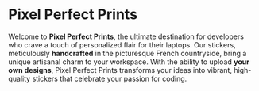 # Pixel Perfect Prints

Welcome to <strong>Pixel Perfect Prints</strong>, the ultimate
destination for developers who crave a touch of personalized flair for
their laptops. Our stickers, meticulously
<strong>handcrafted</strong> in the picturesque French countryside,
bring a unique artisanal charm to your workspace. With the ability to
upload <strong>your own designs</strong>, Pixel Perfect Prints
transforms your ideas into vibrant, high-quality stickers that
celebrate your passion for coding.

